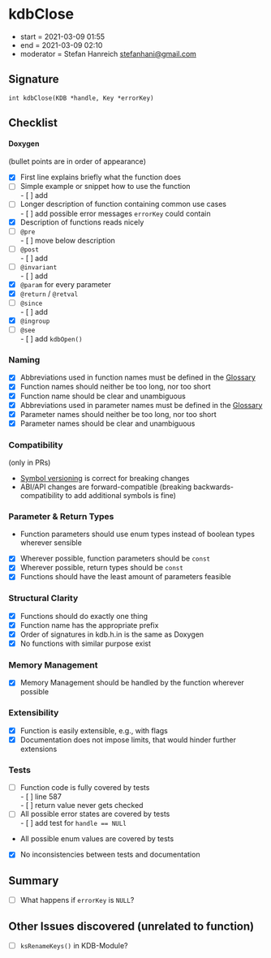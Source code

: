 # kdbClose

- start = 2021-03-09 01:55
- end = 2021-03-09 02:10
- moderator = Stefan Hanreich <stefanhani@gmail.com>

## Signature

`int kdbClose(KDB *handle, Key *errorKey)`

## Checklist

#### Doxygen

(bullet points are in order of appearance)

- [x] First line explains briefly what the function does
- [ ] Simple example or snippet how to use the function  
      - [ ] add
- [ ] Longer description of function containing common use cases  
      - [ ] add possible error messages `errorKey` could contain
- [x] Description of functions reads nicely
- [ ] `@pre`  
      - [ ] move below description
- [ ] `@post`  
      - [ ] add
- [ ] `@invariant`  
      - [ ] add
- [x] `@param` for every parameter
- [x] `@return` / `@retval`
- [ ] `@since`  
      - [ ] add
- [x] `@ingroup`
- [ ] `@see`  
      - [ ] add `kdbOpen()`

### Naming

- [x] Abbreviations used in function names must be defined in the
      [Glossary](/doc/help/elektra-glossary.md)
- [x] Function names should neither be too long, nor too short
- [x] Function name should be clear and unambiguous
- [x] Abbreviations used in parameter names must be defined in the
      [Glossary](/doc/help/elektra-glossary.md)
- [x] Parameter names should neither be too long, nor too short
- [x] Parameter names should be clear and unambiguous

### Compatibility

(only in PRs)

- [Symbol versioning](/doc/dev/symbol-versioning.md)
      is correct for breaking changes
- ABI/API changes are forward-compatible (breaking backwards-compatibility
      to add additional symbols is fine)

### Parameter & Return Types

- Function parameters should use enum types instead of boolean types
      wherever sensible
- [x] Wherever possible, function parameters should be `const`
- [x] Wherever possible, return types should be `const`
- [x] Functions should have the least amount of parameters feasible

### Structural Clarity

- [x] Functions should do exactly one thing
- [x] Function name has the appropriate prefix
- [x] Order of signatures in kdb.h.in is the same as Doxygen
- [x] No functions with similar purpose exist

### Memory Management

- [x] Memory Management should be handled by the function wherever possible

### Extensibility

- [x] Function is easily extensible, e.g., with flags
- [x] Documentation does not impose limits, that would hinder further extensions

### Tests

- [ ] Function code is fully covered by tests  
      - [ ] line 587  
      - [ ] return value never gets checked
- [ ] All possible error states are covered by tests  
      - [ ] add test for `handle == NULl`
- All possible enum values are covered by tests
- [x] No inconsistencies between tests and documentation

## Summary
- [ ] What happens if `errorKey` is `NULL`?

## Other Issues discovered (unrelated to function)
- [ ] `ksRenameKeys()` in KDB-Module?